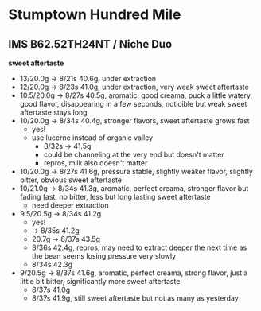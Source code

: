 # Stumptown Hundred Mile

## IMS B62.52TH24NT / Niche Duo

**sweet aftertaste**

- 13/20.0g -> 8/21s 40.6g, under extraction
- 12/20.0g -> 8/23s 41.0g, under extraction, very weak sweet aftertaste
- 10.5/20.0g -> 8/27s 40.5g, aromatic, good creama, puck a little watery, good flavor, disappearing in a few seconds, noticible but weak sweet aftertaste stays long
- 10/20.0g -> 8/34s 40.4g, stronger flavors, sweet aftertaste grows fast
  - yes!
  - use lucerne instead of organic valley
    - 8/32s -> 41.5g
    - could be channeling at the very end but doesn't matter
    - repros, milk also doesn't matter
- 10/20.0g -> 8/27s 41.6g, pressure stable, slightly weaker flavor, slightly bitter, obvious sweet aftertaste
- 10/21.0g -> 8/34s 41.3g, aromatic, perfect creama, stronger flavor but fading fast, no bitter, less but long lasting sweet aftertaste
  - need deeper extraction
- 9.5/20.5g -> 8/34s 41.2g
  - yes!
  - -> 8/35s 41.2g
  - 20.7g -> 8/37s 43.5g
  - 8/36s 42.4g, repros, may need to extract deeper the next time as the bean seems losing pressure very slowly
  - 8/34s 42.3g
- 9/20.5g -> 8/37s 41.6g, aromatic, perfect creama, strong flavor, just a little bit bitter, significantly more sweet aftertaste
  - 8/37s 41.0g
  - 8/37s 41.9g, still sweet aftertaste but not as many as yesterday
